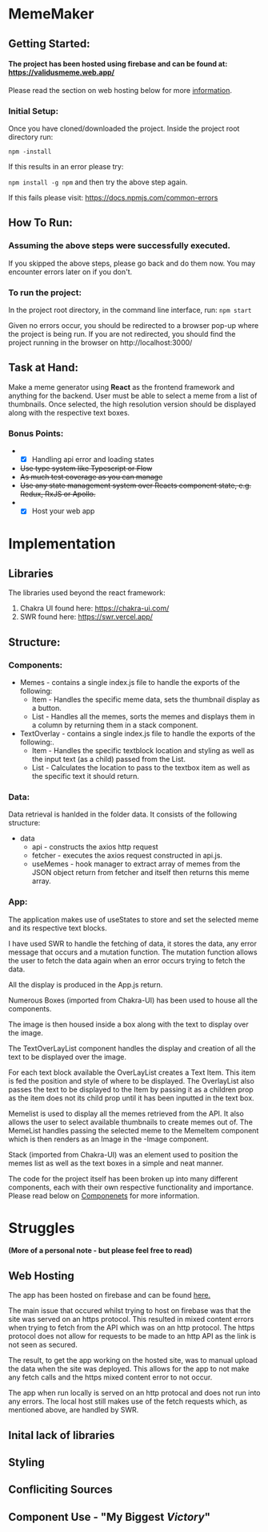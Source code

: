 # MemeMaker
## Getting Started:
#### The project has been hosted using firebase and can be found at: https://validusmeme.web.app/
Please read the section on web hosting below for more [information](#web-hosting).
### Initial Setup:
Once you have cloned/downloaded the project. Inside the project root directory run:

`npm -install`  

If this results in an error please try:

`npm install -g npm`  and then try the above step again.

If this fails please visit:
https://docs.npmjs.com/common-errors

## How To Run:
### Assuming the above steps were successfully executed.
If you skipped the above steps, please go back and do them now.
You may encounter errors later on if you don't.

### To run the project:
In the project root directory, in the command line interface, run:
`npm start`

Given no errors occur, you should be redirected to a browser pop-up where the project
is being run.
If you are not redirected, you should find the project running in the browser on http://localhost:3000/

## Task at Hand:
Make a meme generator using **React** as the frontend framework and anything for the backend.
User must be able to select a meme from a list of thumbnails.
Once selected, the high resolution version should be displayed along with the respective text boxes.

### Bonus Points:
* - [x] Handling api error and loading states  
* ~~Use type system like Typescript or Flow~~
* ~~As much test coverage as you can manage~~
* ~~Use any state management system over Reacts component state, e.g. Redux, RxJS or Apollo.~~
* - [x] Host your web app

# Implementation
## Libraries
The libraries used beyond the react framework:
1. Chakra UI found here: https://chakra-ui.com/
2. SWR found here: https://swr.vercel.app/

## Structure:
### Components:
* Memes - contains a single index.js file to handle the exports of the following:
  * Item - Handles the specific meme data, sets the thumbnail display as a button.
  * List - Handles all the memes, sorts the memes and displays them in a column by returning them in a stack component.
* TextOverlay - contains a single index.js file to handle the exports of the following:.
  * Item - Handles the specific textblock location and styling as well as the input text (as a child) passed from the List.
  * List - Calculates the location to pass to the textbox item as well as the specific text it should return.
 ### Data:
Data retrieval is hanlded in the folder data.
It consists of the following structure:
* data
  * api - constructs the axios http request
  * fetcher - executes the axios request constructed in api.js.
  * useMemes - hook manager to extract array of memes from the JSON object return from fetcher and itself then returns this meme array.

### App:
The application makes use of useStates to store and set the selected  meme and its respective text blocks.

I have used SWR to handle the fetching of data, it stores the data, any error message that occurs and a mutation function. The mutation function allows the user to fetch the data again when an error occurs trying to fetch the data.

All the display is produced in the App.js return. 

Numerous Boxes (imported from Chakra-UI) has been used to house all the components.

The image is then housed inside a box along with the text to display over the image. 

The TextOverLayList component handles the display and creation of all the text to be displayed over the image.

For each text block available the OverLayList creates a Text Item. This item is fed the position and style of where to be displayed. The OverlayList also passes the text to be displayed to the Item by passing it as a children prop as the item does not its child prop until it has been inputted in the text box.

Memelist is used to display all the memes retrieved from the API. It also allows the user to select available thumbnails to create memes out of. The MemeList handles passing the selected meme to the MemeItem component which is then renders as an Image in the -Image component.

Stack (imported from Chakra-UI) was an element used to position the memes list as well as the text boxes in a simple and neat manner.

The code for the project itself has been broken up into many different components, each with their own respective functionality and importance. Please read below on [Componenets](#component-use---my-biggest-victory) for more information.

# Struggles 
#### (More of a personal note - but please feel free to read)

## Web Hosting
The app has been hosted on firebase and can be found [here.](https://validusmeme.web.app/)

The main issue that occured whilst trying to host on firebase was that the site was served on an https protocol. This resulted in mixed content errors when trying to fetch from the API which was on an http protocol. The https protocol does not allow for requests to be made to an http API as the link is not seen as secured. 

The result, to get the app working on the hosted site, was to manual upload the data when the site was deployed. This allows for the app to not make any fetch calls and the https mixed content error to not occur.

The app when run locally is served on an http protocal and does not run into any errors. The local host still makes use of the fetch requests which, as mentioned above, are handled by SWR.

## Inital lack of libraries

## Styling

## Confliciting Sources

## Component Use - "My Biggest *Victory*"
